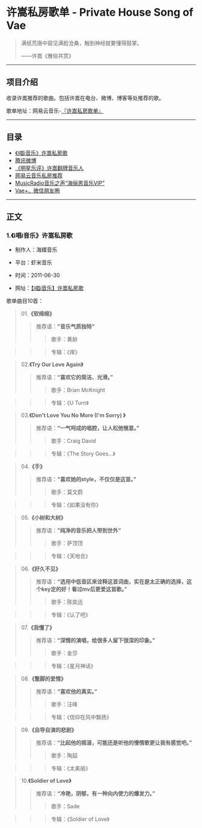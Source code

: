 # 许嵩私房歌单 - Private House Song of Vae

> 满纸荒唐中窥见满脸沧桑，触到神经就要懂得鼓掌。   
>
> ——许嵩《雅俗共赏》

***

## 项目介绍

收录许嵩推荐的歌曲。包括许嵩在电台、微博、博客等处推荐的歌。


歌单地址：网易云音乐-[『许嵩私房歌单』](https://music.163.com/#/playlist?id=2281740658)

***

## 目录

- [《i唱i音乐》许嵩私房歌](https://github.com/Hsuvon/PrivateHouseSong-Vae/blob/master/README.md#1i%E5%94%B1i%E9%9F%B3%E4%B9%90%E8%AE%B8%E5%B5%A9%E7%A7%81%E6%88%BF%E6%AD%8C) 
- [腾讯微博]()
- [《明星乐评》许嵩翻牌音乐人]()
- [网易云音乐私房推荐]()
- [MusicRadio音乐之声“海俪恩音乐VIP”]()
- [Vae+、微信朋友圈]()


***

## 正文

### 1.《i唱i音乐》许嵩私房歌

- 制作人：海蝶音乐

- 平台：虾米音乐

- 时间：2011-06-30

- 网址：[【i唱i音乐】许嵩私房歌](https://www.xiami.com/collect/5453157?spm=a1z1s.3065917.6862697.9.ZOaujE)


歌单曲目10首：


> 01.**《软绵绵》**
> > 推荐语：**"音乐气质独特“**
> > > 歌手：黄龄

> > > 专辑：《痒》
> >



> 02.**《Try Our Love Again》**
> > 推荐语：**“喜欢它的简洁、光滑。”**
> > > 歌手：Brian McKnight

> > > 专辑：《U Turn》
> >




> 03.**《Don't Love You No More  (I'm Sorry) 》**
> > 推荐语：**“一气呵成的唱腔，让人松弛惬意。”**
> > > 歌手：Craig David

> > > 专辑：《The Story Goes...》
> >



> 04.**《手》**
> > 推荐语：**“喜欢她的style，不仅仅是这首。”**
> > > 歌手：莫文蔚

> > > 专辑：《如果没有你》
> >




> 05.**《小树和大树》**
> > 推荐语：**”纯净的音乐把人带到世外“**
> > > 歌手：萨顶顶

> > > 专辑：《天地合》
> >



> 06.**《好久不见》**
> > 推荐语：**“选用中低音区来诠释这首词曲，实在是太正确的选择，这个key定的好！看过mv后更爱这首歌。”**
> > > 歌手：陈奕迅

> > > 专辑：《认了吧》
> >




> 07.**《我懂了》**
> > 推荐语：**“深情的演唱，给很多人留下很深的印象。”**
> > > 歌手：金莎

> > > 专辑：《星月神话》
> >




> 08.**《蹩脚的爱情》**
> > 推荐语：**“喜欢他的真实。”**
> > > 歌手：汪峰

> > > 专辑：《信仰在风中飘扬》
> >



> 09.**《自导自演的悲剧》**
> > 推荐语：**“比起他的摇滚，可能还是听他的慢情歌更让我有感觉吧。”**
> > > 歌手：陶喆

> > > 专辑：《太美丽》
> >



> 10.**《Soldier of Love》**
>
> > 推荐语：**“冷艳，阴郁，有一种向内使力的爆发力。”**
> > > 歌手：Sade

> > > 专辑：《Soldier of Love》
> >
